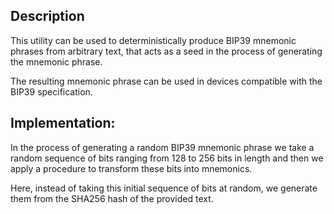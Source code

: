 ## Description

This utility can be used to deterministically produce BIP39 mnemonic phrases from arbitrary text, that acts as a seed in the process of generating the mnemonic phrase.

The resulting mnemonic phrase can be used in devices compatible with the BIP39 specification.


## Implementation:

In the process of generating a random BIP39 mnemonic phrase we take a random sequence of bits ranging from 128 to 256 bits in length and then we apply a procedure to transform these bits into mnemonics.

Here, instead of taking this initial sequence of bits at random, we generate them from the SHA256 hash of the provided text.



